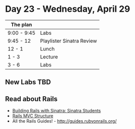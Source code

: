 # Day 23 - Wednesday, April 29

The plan        |      |
----------------|-------
9:00 - 9:45     | Labs
9:45 - 12       | Playlister Sinatra Review
12 - 1          | Lunch
1 - 3           | Lecture
3 - 6           | Labs

## New Labs TBD

## Read about Rails

* [Building Rails with Sinatra: Sinatra Students](http://learn.flatironschool.com/lessons/3569)
* [Rails MVC Structure](http://learn.flatironschool.com/lessons/3575)
* All the Rails Guides! - http://guides.rubyonrails.org/
